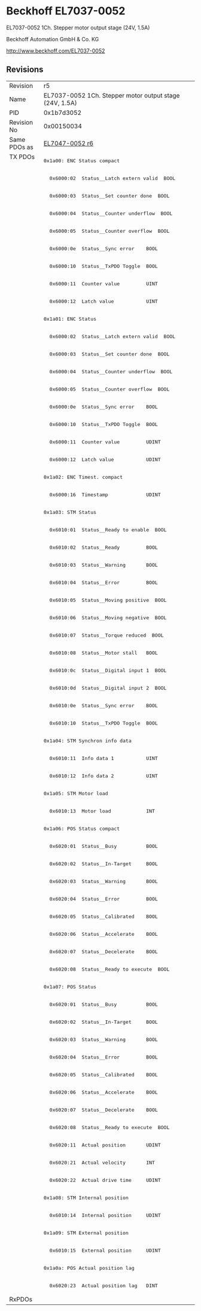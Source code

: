 # Beckhoff EL7037-0052

EL7037-0052 1Ch. Stepper motor output stage (24V, 1.5A)

Beckhoff Automation GmbH & Co. KG

http://www.beckhoff.com/EL7037-0052

## Revisions
<table>
<tr>
<td>Revision</td>
<td>r5</td>
</tr>
<tr>
<td>Name</td>
<td>EL7037-0052 1Ch. Stepper motor output stage (24V, 1.5A)</td>
</tr>
<tr>
<td>PID</td>
<td>0x1b7d3052</td>
</tr>
<tr>
<td>Revision No</td>
<td>0x00150034</td>
</tr>
<tr>
<td>Same PDOs as</td>
<td><a href="EL7047-0052.md">EL7047-0052 r6</a></td>
</tr>
<tr>
<td rowspan=65 valign=top>TX PDOs</td>
<td><pre>0x1a00: ENC Status compact</pre></td>
<td></td>
</tr>
<tr>
<td><pre>  0x6000:02  Status__Latch extern valid  BOOL</pre></td>
</tr>
<tr>
<td><pre>  0x6000:03  Status__Set counter done  BOOL</pre></td>
</tr>
<tr>
<td><pre>  0x6000:04  Status__Counter underflow  BOOL</pre></td>
</tr>
<tr>
<td><pre>  0x6000:05  Status__Counter overflow  BOOL</pre></td>
</tr>
<tr>
<td><pre>  0x6000:0e  Status__Sync error    BOOL</pre></td>
</tr>
<tr>
<td><pre>  0x6000:10  Status__TxPDO Toggle  BOOL</pre></td>
</tr>
<tr>
<td><pre>  0x6000:11  Counter value         UINT</pre></td>
</tr>
<tr>
<td><pre>  0x6000:12  Latch value           UINT</pre></td>
</tr>
<tr>
<td><pre>0x1a01: ENC Status</pre></td>
</tr>
<tr>
<td><pre>  0x6000:02  Status__Latch extern valid  BOOL</pre></td>
</tr>
<tr>
<td><pre>  0x6000:03  Status__Set counter done  BOOL</pre></td>
</tr>
<tr>
<td><pre>  0x6000:04  Status__Counter underflow  BOOL</pre></td>
</tr>
<tr>
<td><pre>  0x6000:05  Status__Counter overflow  BOOL</pre></td>
</tr>
<tr>
<td><pre>  0x6000:0e  Status__Sync error    BOOL</pre></td>
</tr>
<tr>
<td><pre>  0x6000:10  Status__TxPDO Toggle  BOOL</pre></td>
</tr>
<tr>
<td><pre>  0x6000:11  Counter value         UDINT</pre></td>
</tr>
<tr>
<td><pre>  0x6000:12  Latch value           UDINT</pre></td>
</tr>
<tr>
<td><pre>0x1a02: ENC Timest. compact</pre></td>
</tr>
<tr>
<td><pre>  0x6000:16  Timestamp             UDINT</pre></td>
</tr>
<tr>
<td><pre>0x1a03: STM Status</pre></td>
</tr>
<tr>
<td><pre>  0x6010:01  Status__Ready to enable  BOOL</pre></td>
</tr>
<tr>
<td><pre>  0x6010:02  Status__Ready         BOOL</pre></td>
</tr>
<tr>
<td><pre>  0x6010:03  Status__Warning       BOOL</pre></td>
</tr>
<tr>
<td><pre>  0x6010:04  Status__Error         BOOL</pre></td>
</tr>
<tr>
<td><pre>  0x6010:05  Status__Moving positive  BOOL</pre></td>
</tr>
<tr>
<td><pre>  0x6010:06  Status__Moving negative  BOOL</pre></td>
</tr>
<tr>
<td><pre>  0x6010:07  Status__Torque reduced  BOOL</pre></td>
</tr>
<tr>
<td><pre>  0x6010:08  Status__Motor stall   BOOL</pre></td>
</tr>
<tr>
<td><pre>  0x6010:0c  Status__Digital input 1  BOOL</pre></td>
</tr>
<tr>
<td><pre>  0x6010:0d  Status__Digital input 2  BOOL</pre></td>
</tr>
<tr>
<td><pre>  0x6010:0e  Status__Sync error    BOOL</pre></td>
</tr>
<tr>
<td><pre>  0x6010:10  Status__TxPDO Toggle  BOOL</pre></td>
</tr>
<tr>
<td><pre>0x1a04: STM Synchron info data</pre></td>
</tr>
<tr>
<td><pre>  0x6010:11  Info data 1           UINT</pre></td>
</tr>
<tr>
<td><pre>  0x6010:12  Info data 2           UINT</pre></td>
</tr>
<tr>
<td><pre>0x1a05: STM Motor load</pre></td>
</tr>
<tr>
<td><pre>  0x6010:13  Motor load            INT</pre></td>
</tr>
<tr>
<td><pre>0x1a06: POS Status compact</pre></td>
</tr>
<tr>
<td><pre>  0x6020:01  Status__Busy          BOOL</pre></td>
</tr>
<tr>
<td><pre>  0x6020:02  Status__In-Target     BOOL</pre></td>
</tr>
<tr>
<td><pre>  0x6020:03  Status__Warning       BOOL</pre></td>
</tr>
<tr>
<td><pre>  0x6020:04  Status__Error         BOOL</pre></td>
</tr>
<tr>
<td><pre>  0x6020:05  Status__Calibrated    BOOL</pre></td>
</tr>
<tr>
<td><pre>  0x6020:06  Status__Accelerate    BOOL</pre></td>
</tr>
<tr>
<td><pre>  0x6020:07  Status__Decelerate    BOOL</pre></td>
</tr>
<tr>
<td><pre>  0x6020:08  Status__Ready to execute  BOOL</pre></td>
</tr>
<tr>
<td><pre>0x1a07: POS Status</pre></td>
</tr>
<tr>
<td><pre>  0x6020:01  Status__Busy          BOOL</pre></td>
</tr>
<tr>
<td><pre>  0x6020:02  Status__In-Target     BOOL</pre></td>
</tr>
<tr>
<td><pre>  0x6020:03  Status__Warning       BOOL</pre></td>
</tr>
<tr>
<td><pre>  0x6020:04  Status__Error         BOOL</pre></td>
</tr>
<tr>
<td><pre>  0x6020:05  Status__Calibrated    BOOL</pre></td>
</tr>
<tr>
<td><pre>  0x6020:06  Status__Accelerate    BOOL</pre></td>
</tr>
<tr>
<td><pre>  0x6020:07  Status__Decelerate    BOOL</pre></td>
</tr>
<tr>
<td><pre>  0x6020:08  Status__Ready to execute  BOOL</pre></td>
</tr>
<tr>
<td><pre>  0x6020:11  Actual position       UDINT</pre></td>
</tr>
<tr>
<td><pre>  0x6020:21  Actual velocity       INT</pre></td>
</tr>
<tr>
<td><pre>  0x6020:22  Actual drive time     UDINT</pre></td>
</tr>
<tr>
<td><pre>0x1a08: STM Internal position</pre></td>
</tr>
<tr>
<td><pre>  0x6010:14  Internal position     UDINT</pre></td>
</tr>
<tr>
<td><pre>0x1a09: STM External position</pre></td>
</tr>
<tr>
<td><pre>  0x6010:15  External position     UDINT</pre></td>
</tr>
<tr>
<td><pre>0x1a0a: POS Actual position lag</pre></td>
</tr>
<tr>
<td><pre>  0x6020:23  Actual position lag   DINT</pre></td>
</tr>
<tr>
<td>RxPDOs</td>
<td></td>
</tr>
</table>

